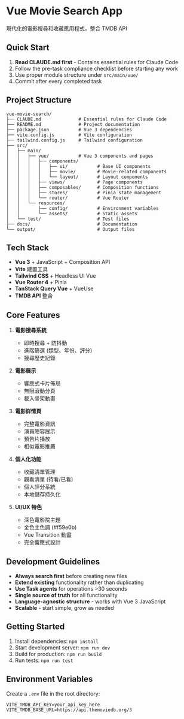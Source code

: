 # Vue Movie Search App

現代化的電影搜尋和收藏應用程式，整合 TMDB API

## Quick Start

1. **Read CLAUDE.md first** - Contains essential rules for Claude Code
2. Follow the pre-task compliance checklist before starting any work
3. Use proper module structure under `src/main/vue/`
4. Commit after every completed task

## Project Structure

```
vue-movie-search/
├── CLAUDE.md              # Essential rules for Claude Code
├── README.md              # Project documentation
├── package.json           # Vue 3 dependencies
├── vite.config.js         # Vite configuration
├── tailwind.config.js     # Tailwind configuration
├── src/
│   ├── main/
│   │   ├── vue/           # Vue 3 components and pages
│   │   │   ├── components/
│   │   │   │   ├── ui/           # Base UI components
│   │   │   │   ├── movie/        # Movie-related components
│   │   │   │   └── layout/       # Layout components
│   │   │   ├── views/            # Page components
│   │   │   ├── composables/      # Composition functions
│   │   │   ├── stores/           # Pinia state management
│   │   │   └── router/           # Vue Router
│   │   └── resources/
│   │       ├── config/           # Environment variables
│   │       └── assets/           # Static assets
│   └── test/                     # Test files
├── docs/                         # Documentation
└── output/                       # Output files
```

## Tech Stack

- **Vue 3** + JavaScript + Composition API
- **Vite** 建置工具
- **Tailwind CSS** + Headless UI Vue
- **Vue Router 4** + Pinia
- **TanStack Query Vue** + VueUse
- **TMDB API** 整合

## Core Features

1. **電影搜尋系統**
   - 即時搜尋 + 防抖動
   - 進階篩選 (類型、年份、評分)
   - 搜尋歷史記錄

2. **電影展示**
   - 響應式卡片佈局
   - 無限滾動分頁
   - 載入骨架動畫

3. **電影詳情頁**
   - 完整電影資訊
   - 演員陣容展示
   - 預告片播放
   - 相似電影推薦

4. **個人化功能**
   - 收藏清單管理
   - 觀看清單 (待看/已看)
   - 個人評分系統
   - 本地儲存持久化

5. **UI/UX 特色**
   - 深色電影院主題
   - 金色主色調 (#f59e0b)
   - Vue Transition 動畫
   - 完全響應式設計

## Development Guidelines

- **Always search first** before creating new files
- **Extend existing** functionality rather than duplicating  
- **Use Task agents** for operations >30 seconds
- **Single source of truth** for all functionality
- **Language-agnostic structure** - works with Vue 3 JavaScript
- **Scalable** - start simple, grow as needed

## Getting Started

1. Install dependencies: `npm install`
2. Start development server: `npm run dev`
3. Build for production: `npm run build`
4. Run tests: `npm run test`

## Environment Variables

Create a `.env` file in the root directory:

```
VITE_TMDB_API_KEY=your_api_key_here
VITE_TMDB_BASE_URL=https://api.themoviedb.org/3
```